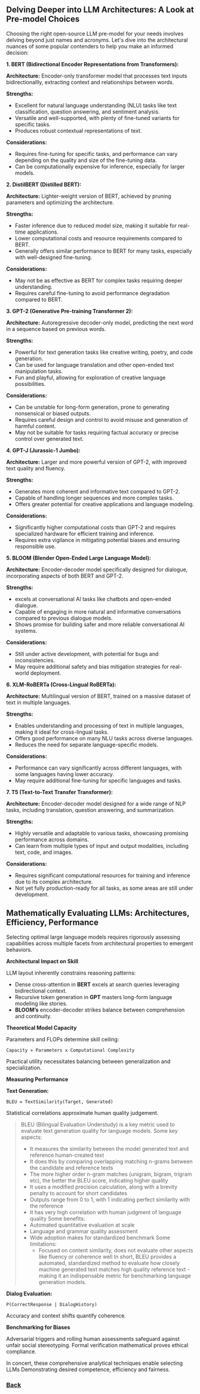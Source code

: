 ## Delving Deeper into LLM Architectures: A Look at Pre-model Choices

Choosing the right open-source LLM pre-model for your needs involves delving beyond just names and acronyms. Let's dive into the architectural nuances of some popular contenders to help you make an informed decision:

**1. BERT (Bidirectional Encoder Representations from Transformers):**

**Architecture:** Encoder-only transformer model that processes text inputs bidirectionallly, extracting context and relationships between words.

**Strengths:**

* Excellent for natural language understanding (NLU) tasks like text classification, question answering, and sentiment analysis.
* Versatile and well-supported, with plenty of fine-tuned variants for specific tasks.
* Produces robust contextual representations of text.

**Considerations:**

* Requires fine-tuning for specific tasks, and performance can vary depending on the quality and size of the fine-tuning data.
* Can be computationally expensive for inference, especially for larger models.

**2. DistilBERT (Distilled BERT):**

**Architecture:** Lighter-weight version of BERT, achieved by pruning parameters and optimizing the architecture.

**Strengths:**

* Faster inference due to reduced model size, making it suitable for real-time applications.
* Lower computational costs and resource requirements compared to BERT.
* Generally offers similar performance to BERT for many tasks, especially with well-designed fine-tuning.

**Considerations:**

* May not be as effective as BERT for complex tasks requiring deeper understanding.
* Requires careful fine-tuning to avoid performance degradation compared to BERT.

**3. GPT-2 (Generative Pre-training Transformer 2):**

**Architecture:** Autoregressive decoder-only model, predicting the next word in a sequence based on previous words.

**Strengths:**

* Powerful for text generation tasks like creative writing, poetry, and code generation.
* Can be used for language translation and other open-ended text manipulation tasks.
* Fun and playful, allowing for exploration of creative language possibilities.

**Considerations:**

* Can be unstable for long-form generation, prone to generating nonsensical or biased outputs.
* Requires careful design and control to avoid misuse and generation of harmful content.
* May not be suitable for tasks requiring factual accuracy or precise control over generated text.

**4. GPT-J (Jurassic-1 Jumbo):**

**Architecture:** Larger and more powerful version of GPT-2, with improved text quality and fluency.

**Strengths:**

* Generates more coherent and informative text compared to GPT-2.
* Capable of handling longer sequences and more complex tasks.
* Offers greater potential for creative applications and language modeling.

**Considerations:**

* Significantly higher computational costs than GPT-2 and requires specialized hardware for efficient training and inference.
* Requires extra vigilance in mitigating potential biases and ensuring responsible use.

**5. BLOOM (Blender Open-Ended Large Language Model):**

**Architecture:** Encoder-decoder model specifically designed for dialogue, incorporating aspects of both BERT and GPT-2.

**Strengths:**

* excels at conversational AI tasks like chatbots and open-ended dialogue.
* Capable of engaging in more natural and informative conversations compared to previous dialogue models.
* Shows promise for building safer and more reliable conversational AI systems.

**Considerations:**

* Still under active development, with potential for bugs and inconsistencies.
* May require additional safety and bias mitigation strategies for real-world deployment.

**6. XLM-RoBERTa (Cross-Lingual RoBERTa):**

**Architecture:** Multilingual version of BERT, trained on a massive dataset of text in multiple languages.

**Strengths:**

* Enables understanding and processing of text in multiple languages, making it ideal for cross-lingual tasks.
* Offers good performance on many NLU tasks across diverse languages.
* Reduces the need for separate language-specific models.

**Considerations:**

* Performance can vary significantly across different languages, with some languages having lower accuracy.
* May require additional fine-tuning for specific languages and tasks.

**7. T5 (Text-to-Text Transfer Transformer):**

**Architecture:** Encoder-decoder model designed for a wide range of NLP tasks, including translation, question answering, and summarization.

**Strengths:**

* Highly versatile and adaptable to various tasks, showcasing promising performance across domains.
* Can learn from multiple types of input and output modalities, including text, code, and images.

**Considerations:**

* Requires significant computational resources for training and inference due to its complex architecture.
* Not yet fully production-ready for all tasks, as some areas are still under development.


## Mathematically Evaluating LLMs: Architectures, Efficiency, Performance

Selecting optimal large language models requires rigorously assessing capabilities across multiple facets from architectural properties to emergent behaviors.

**Architectural Impact on Skill**

LLM layout inherently constrains reasoning patterns:

- Dense cross-attention in **BERT** excels at search queries leveraging bidirectional context.
- Recursive token generation in **GPT** masters long-form language modeling like stories.
- **BLOOM’s** encoder-decoder strikes balance between comprehension and continuity.

**Theoretical Model Capacity**

Parameters and FLOPs determine skill ceiling:

```
Capacity ∝ Parameters x Computational Complexity
```  

Practical utility necessitates balancing between generalization and specialization.


**Measuring Performance**

**Text Generation:**

```
BLEU = TextSimilarity(Target, Generated)  
``` 

Statistical correlations approximate human quality judgement.

> BLEU (Bilingual Evaluation Understudy) is a key metric used to evaluate text generation quality for language models.
> Some key aspects:
> - It measures the similarity between the model generated text and reference human-created text
> - It does this by comparing overlapping matching n-grams between the candidate and reference texts
> - The more higher order n-gram matches (unigram, bigram, trigram etc), the better the BLEU score, indicating higher quality
> - It uses a modified precision calculation, along with a brevity penalty to account for short candidates
> - Outputs range from 0 to 1, with 1 indicating perfect similarity with the reference
> - It has very high correlation with human judgment of language quality
> Some benefits:
   >- Automated quantitative evaluation at scale
   > - Language and grammar quality assessment
   > - Wide adoption makes for standardized benchmark
> Some limitations:
>   - Focused on content similarity, does not evaluate other aspects like fluency or coherence well
> In short, BLEU provides a automated, standardized method to evaluate how closely machine generated text matches high quality reference text - making it an indispensable metric for benchmarking language generation models.


**Dialog Evaluation:**

```
P(CorrectResponse | DialogHistory)
```

Accuracy and context shifts quantify coherence.


**Benchmarking for Biases**

Adversarial triggers and rolling human assessments safeguard against unfair social stereotyping. Formal verification mathematical proves ethical compliance.

In concert, these comprehensive analytical techniques enable selecting LLMs Demonstrating desired competence, efficiency and fairness.

### [Back](..%2Freadme.md)